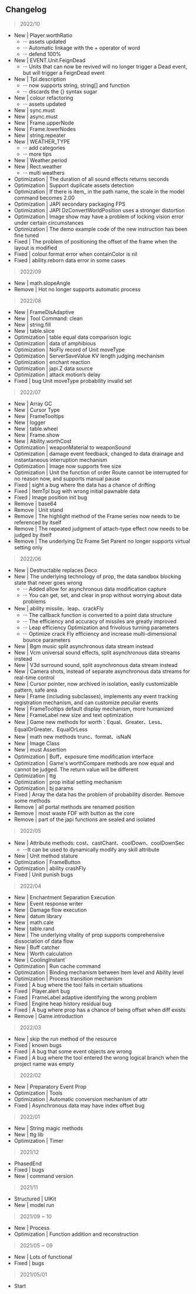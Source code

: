 ## Changelog

> 2022/10

* New | Player.worthRatio
    * ··· assets updated
    * ··· Automatic linkage with the + operator of word
    * ··· defend 100%
* New | EVENT.Unit.FeignDead
    * ··· Units that can now be revived will no longer trigger a Dead event, but will trigger a FeignDead event
* New | Tpl.description
    * ··· now supports string, string[] and function
    * ··· discards the {} syntax sugar
* New | colour refactoring
    * ··· assets updated
* New | sync.must
* New | async.must
* New | Frame.upperNode
* New | Frame.lowerNodes
* New | string.repeater
* New | WEATHER_TYPE
    * ··· add categories
    * ··· more tips
* New | Weather.period
* New | Rect.weather
    * ··· multi weathers
* Optimization | The duration of all sound effects returns seconds
* Optimization | Support duplicate assets detection
* Optimization | If there is item_ in the path name, the scale in the model command becomes 2.00
* Optimization | JAPI secondary packaging FPS
* Optimization | JAPI DzConvertWorldPosition uses a stronger distortion
* Optimization | Image show may have a problem of locking vision error under certain circumstances
* Optimization | The demo example code of the new instruction has been fine tuned
* Fixed | The problem of positioning the offset of the frame when the layout is modified
* Fixed | colour.format error when containColor is nil
* Fixed | ability.reborn data error in some cases

> 2022/09

* New | math.slopeAngle
* Remove | Hot no longer supports automatic process

> 2022/08

* New | FrameDisAdaptive
* New | Tool Command: clean
* New | string.fill
* New | table.slice
* Optimization | table equal data comparison logic
* Optimization | data of amphibious
* Optimization | NoFly record of Unit moveType
* Optimization | ServerSaveValue KV length judging mechanism
* Optimization | enchant reaction
* Optimization | japi.Z data source
* Optimization | attack motion’s delay
* Fixed | bug Unit moveType probability invalid set

> 2022/07

* New | Array GC
* New | Cursor Type
* New | FrameTooltips
* New | logger
* New | table.wheel
* New | Frame.show
* New | Ability.worthCost
* Optimization | weaponMaterial to weaponSound
* Optimization | damage event feedback, changed to data drainage and instantaneous interruption mechanism
* Optimization | Image now supports free size
* Optimization | Unit the function of order Route cannot be interrupted for no reason now, and supports manual pause
* Fixed | sight a bug where the data has a chance of drifting
* Fixed | ItemTpl bug with wrong initial pawnable data
* Fixed | Image position init bug
* Remove | base64
* Remove | Unit stand
* Remove | The highlight method of the Frame series now needs to be referenced by itself
* Remove | The repeated judgment of attach-type effect now needs to be judged by itself
* Remove | The underlying Dz Frame Set Parent no longer supports virtual setting only

> 2022/06

* New | Destructable replaces Deco
* New | The underlying technology of prop, the data sandbox blocking state that never goes wrong
    * ··· Added allow for asynchronous data modification capture
    * ··· You can get, set, and clear in prop without worrying about data problems
* New | ability missile、leap、crackFly
    * ··· The callback function is converted to a point data structure
    * ··· The efficiency and accuracy of missiles are greatly improved
    * ··· Leap efficiency Optimization and frivolous turning parameters
    * ··· Optimize crack Fly efficiency and increase multi-dimensional bounce parameters
* New | Bgm music split asynchronous data stream instead
* New | Vcm universal sound effects, split asynchronous data streams instead
* New | V3d surround sound, split asynchronous data stream instead
* New | Camera shots, instead of separate asynchronous data streams for real-time control
* New | Cursor pointer, now archived in isolation, easily customizable pattern, safe area
* New | Frame (including subclasses), implements any event tracking registration mechanism, and can customize peculiar
  events
* New | FrameTooltips default display mechanism, more humanized
* New | FrameLabel new size and text optimization
* New | Game new methods for worth：Equal、Greater、Less、EqualOrGreater、EqualOrLess
* New | math new methods trunc、format、isNaN
* New | Image Class
* New | must Assertion
* Optimization | Buff，exposure time modification interface
* Optimization | Game's worthCompare methods are now equal and cannot be judged. The return value will be different
* Optimization | ttg
* Optimization | prop initial setting mechanism
* Optimization | bj params
* Fixed | Array the data has the problem of probability disorder. Remove some methods
* Remove | all portal methods are renamed position
* Remove | most waste FDF with button as the core
* Remove | part of the japi functions are sealed and isolated

> 2022/05

* New | Attribute methods: cost、castChant、coolDown、coolDownSec
    * ···It can be used to dynamically modify any skill attribute
* New | Unit method stature
* Optimization | FrameButton
* Optimization | ability crashFly
* Fixed | Unit punish bugs

> 2022/04

* New | Enchantment Separation Execution
* New | Event response writer
* New | Damage flow execution
* New | datum library
* New | math.cale
* New | table.rand
* New | The underlying vitality of prop supports comprehensive dissociation of data flow
* New | Buff catcher
* New | Worth calculation
* New | CoolingInstant`
* Optimization | Run cache command
* Optimization | Binding mechanism between Item level and Ability level
* Optimization | Process transition mechanism
* Fixed | A bug where the tool fails in certain situations
* Fixed | Player.alert bug
* Fixed | FrameLabel adaptive identifying the wrong problem
* Fixed | Engine heap history residual bug
* Fixed | A bug where prop has a chance of being offset when diff exists
* Remove | Game.introduction

> 2022/03

* New | skip the run method of the resource
* Fixed | known bugs
* Fixed | A bug that some event objects are wrong
* Fixed | A bug where the tool entered the wrong logical branch when the project name was empty

> 2022/02

* New | Preparatory Event Prop
* Optimization | Tools
* Optimization | Automatic conversion mechanism of attr
* Fixed | Asynchronous data may have index offset bug

> 2022/01

* New | String magic methods
* New | ttg lib
* Optimization | Timer

> 2021/12

* PhasedEnd
* Fixed | bugs
* New | command version

> 2021/11

* Structured | UIKit
* New | model run

> 2021/09 ~ 10

* New | Process
* Optimization | Function addition and reconstruction

> 2021/05 ~ 09

* New | Lots of functional
* Fixed | bugs

> 2021/05/01

* Start
